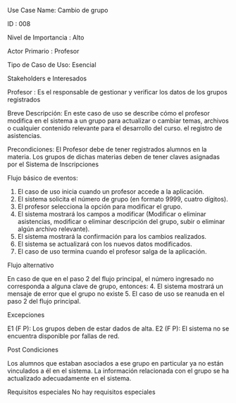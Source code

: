 Use Case Name: Cambio de grupo

ID : 008

Nivel de Importancia : Alto

Actor Primario : Profesor 

Tipo de Caso de Uso: Esencial

Stakeholders e Interesados

Profesor : Es el responsable de gestionar y verificar los datos de los grupos registrados

Breve Descripción: En este caso de uso se describe cómo el profesor modifica en el sistema a un grupo para actualizar o cambiar temas, archivos o cualquier contenido relevante para el desarrollo del curso. el registro de asistencias.

Precondiciones: El Profesor debe de tener registrados alumnos en la materia.
Los grupos de dichas materias deben de tener claves asignadas por el Sistema de Inscripciones

Flujo básico de eventos:
 
1. 	El caso de uso inicia cuando un profesor accede a la aplicación.
2. 	El sistema solicita el número de grupo (en formato 9999, cuatro dígitos). 	
3. 	El profesor selecciona la opción para modificar el grupo. 
4.	El sistema mostrará los campos a modificar (Modificar o eliminar asistencias, modificar o eliminar descripción del grupo, subir o eliminar algún archivo relevante).
6.	El sistema mostrará la confirmación para los cambios realizados.
7. 	El sistema se actualizará con los nuevos datos modificados.
8.	El caso de uso termina cuando el profesor salga de la aplicación.
 
Flujo alternativo 
 
En caso de que en el paso 2 del flujo principal, el número ingresado no corresponda a alguna clave de grupo, entonces:
4.   El sistema mostrará un mensaje de error que el grupo no existe 
5.   El caso de uso se reanuda en el paso 2 del flujo principal.


Excepciones

E1 (F P): Los grupos deben de estar dados de alta.
E2 (F P): El sistema no se encuentra disponible por fallas de red.

  
Post Condiciones 

Los alumnos que estaban asociados a ese grupo en particular ya no están vinculados a él en el sistema.
La información relacionada con el grupo se ha actualizado adecuadamente en el sistema.


Requisitos especiales
No hay requisitos especiales
